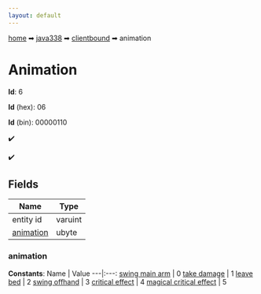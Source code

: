 ```yaml
---
layout: default
---
```


[home](/) ➡ [java338](/protocol/java338) ➡ [clientbound](/protocol/java338/clientbound) ➡ animation

# Animation

**Id**: 6

**Id** (hex): 06

**Id** (bin): 00000110

✔️

✔️

## Fields

Name | Type
---|---
entity id | varuint
[animation](#animation) | ubyte

### animation

**Constants**:
Name | Value
---|:---:
[swing main arm](animation_swing-main-arm) | 0
[take damage](animation_take-damage) | 1
[leave bed](animation_leave-bed) | 2
[swing offhand](animation_swing-offhand) | 3
[critical effect](animation_critical-effect) | 4
[magical critical effect](animation_magical-critical-effect) | 5

